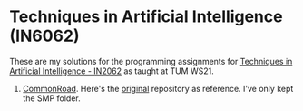 # Techniques in Artificial Intelligence (IN6062)


These are my solutions for the programming assignments for [Techniques in Artificial Intelligence - IN2062](https://campus.tum.de/tumonline/wbLv.wbShowLVDetail?pStpSpNr=950494220&pSpracheNr=2) as taught at TUM WS21.

1. [CommonRoad](https://commonroad.in.tum.de/).
Here's the [original](https://gitlab.lrz.de/tum-cps/commonroad-search) repository as reference. I've only kept the SMP folder.
